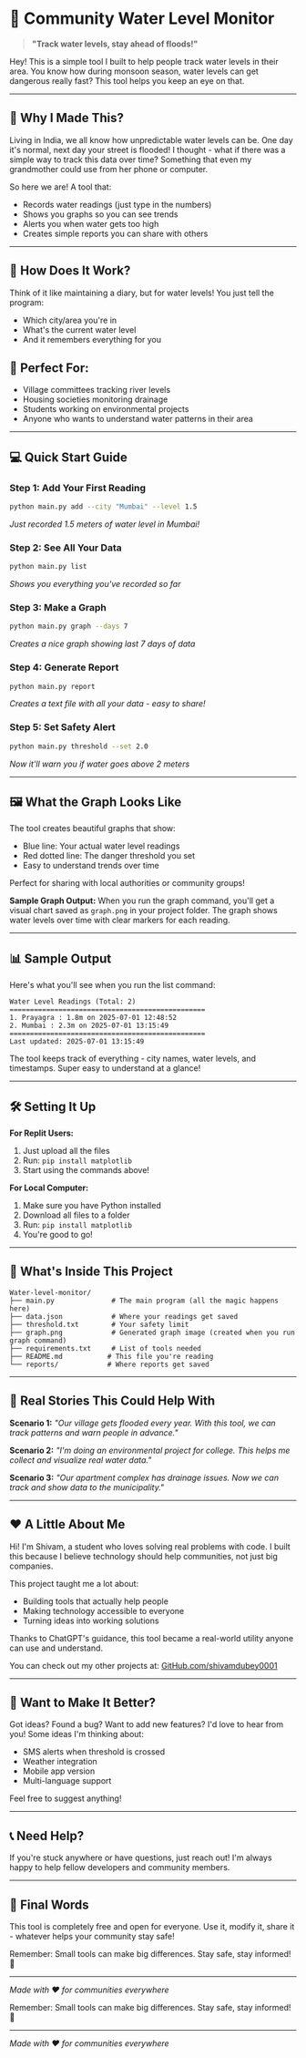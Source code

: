 # 🌊 Community Water Level Monitor

> **"Track water levels, stay ahead of floods!"**

Hey! This is a simple tool I built to help people track water levels in their area. You know how during monsoon season, water levels can get dangerous really fast? This tool helps you keep an eye on that.

---

## 🤔 Why I Made This?

Living in India, we all know how unpredictable water levels can be. One day it's normal, next day your street is flooded! I thought - what if there was a simple way to track this data over time? Something that even my grandmother could use from her phone or computer.

So here we are! A tool that:
- Records water readings (just type in the numbers)
- Shows you graphs so you can see trends
- Alerts you when water gets too high
- Creates simple reports you can share with others

---

## 📱 How Does It Work?

Think of it like maintaining a diary, but for water levels! You just tell the program:
- Which city/area you're in
- What's the current water level
- And it remembers everything for you

## 🎯 Perfect For:
- Village committees tracking river levels
- Housing societies monitoring drainage
- Students working on environmental projects
- Anyone who wants to understand water patterns in their area

---

## 💻 Quick Start Guide

### Step 1: Add Your First Reading
```bash
python main.py add --city "Mumbai" --level 1.5
```
*Just recorded 1.5 meters of water level in Mumbai!*

### Step 2: See All Your Data
```bash
python main.py list
```
*Shows you everything you've recorded so far*

### Step 3: Make a Graph
```bash
python main.py graph --days 7
```
*Creates a nice graph showing last 7 days of data*

### Step 4: Generate Report
```bash
python main.py report
```
*Creates a text file with all your data - easy to share!*

### Step 5: Set Safety Alert
```bash
python main.py threshold --set 2.0
```
*Now it'll warn you if water goes above 2 meters*

---

## 🖼️ What the Graph Looks Like

The tool creates beautiful graphs that show:
- Blue line: Your actual water level readings
- Red dotted line: The danger threshold you set
- Easy to understand trends over time

Perfect for sharing with local authorities or community groups!

**Sample Graph Output:**
When you run the graph command, you'll get a visual chart saved as `graph.png` in your project folder. The graph shows water levels over time with clear markers for each reading.

---

## 📊 Sample Output

Here's what you'll see when you run the list command:

```
Water Level Readings (Total: 2)
================================================
1. Prayagra : 1.8m on 2025-07-01 12:48:52
2. Mumbai : 2.3m on 2025-07-01 13:15:49
================================================
Last updated: 2025-07-01 13:15:49
```

The tool keeps track of everything - city names, water levels, and timestamps. Super easy to understand at a glance!

---

## 🛠️ Setting It Up

**For Replit Users:**
1. Just upload all the files
2. Run: `pip install matplotlib`
3. Start using the commands above!

**For Local Computer:**
1. Make sure you have Python installed
2. Download all files to a folder
3. Run: `pip install matplotlib`
4. You're good to go!

---

## 📂 What's Inside This Project

```
Water-level-monitor/
├── main.py              # The main program (all the magic happens here)
├── data.json            # Where your readings get saved
├── threshold.txt        # Your safety limit
├── graph.png            # Generated graph image (created when you run graph command)
├── requirements.txt     # List of tools needed
├── README.md           # This file you're reading
└── reports/            # Where reports get saved 
```

---

## 🌟 Real Stories This Could Help With

**Scenario 1:** *"Our village gets flooded every year. With this tool, we can track patterns and warn people in advance."*

**Scenario 2:** *"I'm doing an environmental project for college. This helps me collect and visualize real water data."*

**Scenario 3:** *"Our apartment complex has drainage issues. Now we can track and show data to the municipality."*

---

## ❤️ A Little About Me

Hi! I'm Shivam, a student who loves solving real problems with code. I built this because I believe technology should help communities, not just big companies. 

This project taught me a lot about:
- Building tools that actually help people
- Making technology accessible to everyone
- Turning ideas into working solutions

Thanks to ChatGPT's guidance, this tool became a real-world utility anyone can use and understand.

You can check out my other projects at: [GitHub.com/shivamdubey0001](https://github.com/shivamdubey0001)

---

## 🚀 Want to Make It Better?

Got ideas? Found a bug? Want to add new features? I'd love to hear from you! Some ideas I'm thinking about:
- SMS alerts when threshold is crossed
- Weather integration
- Mobile app version
- Multi-language support

Feel free to suggest anything!

---

## 📞 Need Help?

If you're stuck anywhere or have questions, just reach out! I'm always happy to help fellow developers and community members.

---

## 🎉 Final Words

This tool is completely free and open for everyone. Use it, modify it, share it - whatever helps your community stay safe!

Remember: Small tools can make big differences. Stay safe, stay informed! 🌊

---

*Made with ❤️ for communities everywhere*

Remember: Small tools can make big differences. Stay safe, stay informed! 🌊

---

*Made with ❤️ for communities everywhere*
